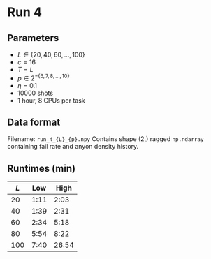 # Run 4

## Parameters

* $L\in\{20,40,60,\dotsc,100\}$
* $c=16$
* $T=L$
* $p\in2^{-\{6,7,8,\dotsc,10\}}$
* $\eta=0.1$
* $10000$ shots
* 1 hour, 8 CPUs per task

## Data format

Filename: `run_4_{L}_{p}.npy`
Contains shape $(2,)$ ragged `np.ndarray` containing fail rate and anyon density history.

## Runtimes (min)

| $L$ | Low | High |
| --- | --- | ---- |
| 20  | 1:11 | 2:03 |
| 40  | 1:39 | 2:31 |
| 60  | 2:34 | 5:18 |
| 80  | 5:54 | 8:22 |
| 100 | 7:40 | 26:54|
